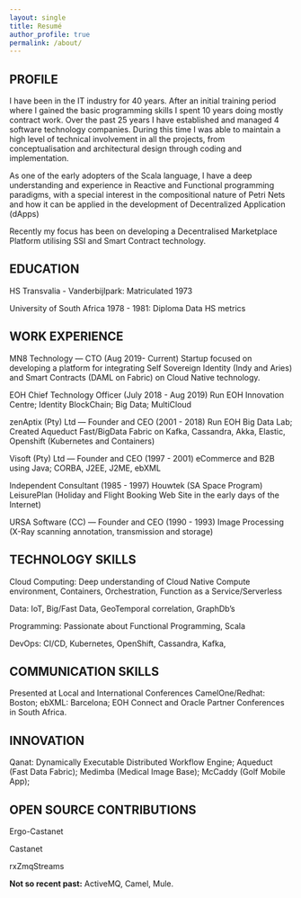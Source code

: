 ```yaml
---
layout: single
title: Resumé
author_profile: true
permalink: /about/
---
```


## PROFILE

 I have been in the IT industry for 40 years. After an initial training period where I gained the basic programming skills I spent 10 years doing mostly contract work. Over the past 25 years I have established and managed 4 software technology companies. During this time I was able to maintain a high level of technical involvement in all the projects, from conceptualisation and architectural design through coding and implementation.

As one of the early adopters of the Scala language, I have a deep understanding and experience in Reactive and Functional programming paradigms, with a special interest in the compositional nature of Petri Nets and how it can be applied in the development of Decentralized Application (dApps)

Recently my focus has been on developing a Decentralised Marketplace Platform utilising SSI and Smart Contract technology.

## EDUCATION

HS Transvalia - Vanderbijlpark: Matriculated 1973

University of South Africa
1978 - 1981: Diploma Data HS metrics

## WORK EXPERIENCE

MN8 Technology — CTO (Aug 2019- Current)
Startup focused on developing a  platform for integrating Self Sovereign Identity (Indy and Aries) and Smart Contracts (DAML on Fabric) on Cloud Native technology.

EOH  Chief Technology Officer (July 2018 - Aug 2019)
Run EOH Innovation Centre; Identity BlockChain; Big Data; MultiCloud 

zenAptix (Pty) Ltd — Founder and CEO (2001 - 2018)
Run EOH Big Data Lab; Created Aqueduct Fast/BigData Fabric on Kafka, Cassandra, Akka, Elastic, Openshift (Kubernetes and Containers)

Visoft (Pty) Ltd — Founder and CEO (1997 - 2001)
eCommerce and B2B using Java; CORBA, J2EE, J2ME, ebXML

Independent Consultant (1985 - 1997)
Houwtek (SA Space Program) 
LeisurePlan (Holiday and Flight Booking Web Site in the early days of the Internet)

URSA Software (CC) — Founder and CEO (1990 - 1993)
Image Processing (X-Ray scanning annotation, transmission and storage)

## TECHNOLOGY SKILLS

Cloud Computing: Deep understanding of Cloud Native Compute environment,
Containers, Orchestration, Function as a Service/Serverless

Data: IoT, Big/Fast Data, GeoTemporal correlation, GraphDb’s

Programming: Passionate about Functional Programming, Scala

DevOps: CI/CD, Kubernetes, OpenShift, Cassandra, Kafka, 

## COMMUNICATION SKILLS
Presented at Local and International Conferences
CamelOne/Redhat: Boston; ebXML: Barcelona; EOH Connect and Oracle Partner Conferences in South Africa.

## INNOVATION

Qanat: Dynamically Executable Distributed Workflow Engine;
Aqueduct (Fast Data Fabric); Medimba (Medical Image Base); McCaddy (Golf Mobile App); 

## OPEN SOURCE CONTRIBUTIONS

Ergo-Castanet

Castanet

rxZmqStreams

__Not so recent past:__  ActiveMQ, Camel, Mule.
